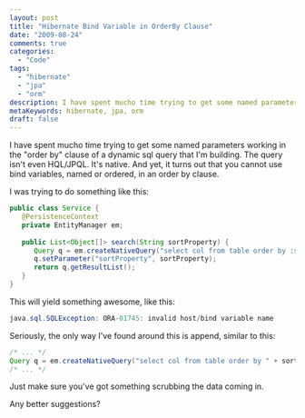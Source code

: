 ```yaml
---
layout: post
title: "Hibernate Bind Variable in OrderBy Clause"
date: "2009-08-24"
comments: true
categories:
  - "Code"
tags:
  - "hibernate"
  - "jpa"
  - "orm"
description: I have spent mucho time trying to get some named parameters working in the "order by" clause of a dynamic sql query that I'm building.  The query isn't even
metaKeywords: hibernate, jpa, orm
draft: false
---
```


I have spent mucho time trying to get some named parameters working in the "order by" clause of a dynamic sql query that I'm building.  The query isn't even HQL/JPQL.  It's native.  And yet, it turns out that you cannot use bind variables, named or ordered, in an order by clause.  

<!--more-->

I was trying to do something like this:

```java
public class Service {
   @PersistenceContext
   private EntityManager em;
    
   public List<Object[]> search(String sortProperty) {
      Query q = em.createNativeQuery("select col from table order by :sortProperty");
      q.setParameter("sortProperty", sortProperty);
      return q.getResultList();   
   }
}
```

This will yield something awesome, like this:

```java
java.sql.SQLException: ORA-01745: invalid host/bind variable name
```


Seriously, the only way I've found around this is append, similar to this:

```java
/* ... */
Query q = em.createNativeQuery("select col from table order by " + sortProperty);
/* ... */
```

Just make sure you've got something scrubbing the data coming in.

Any better suggestions?

  
